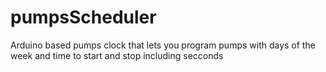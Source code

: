 # pumpsScheduler
Arduino based pumps clock that lets you program pumps with days of the week and time to start and stop including secconds

